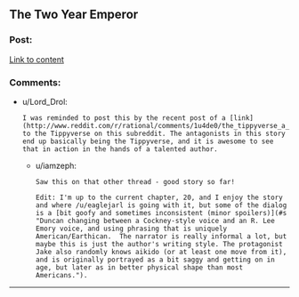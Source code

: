 ## The Two Year Emperor

### Post:

[Link to content](https://www.fanfiction.net/s/9669819/1/The-Two-Year-Emperor)

### Comments:

- u/Lord_Drol:
  ```
  I was reminded to post this by the recent post of a [link](http://www.reddit.com/r/rational/comments/1u4de0/the_tippyverse_a_dd_35_campaign_setting_where_the/) to the Tippyverse on this subreddit. The antagonists in this story end up basically being the Tippyverse, and it is awesome to see that in action in the hands of a talented author.
  ```

  - u/iamzeph:
    ```
    Saw this on that other thread - good story so far!

    Edit: I'm up to the current chapter, 20, and I enjoy the story and where /u/eaglejarl is going with it, but some of the dialog is a [bit goofy and sometimes inconsistent (minor spoilers)](#s "Duncan changing between a Cockney-style voice and an R. Lee Emory voice, and using phrasing that is uniquely American/Earthican.  The narrator is really informal a lot, but maybe this is just the author's writing style. The protagonist Jake also randomly knows aikido (or at least one move from it), and is originally portrayed as a bit saggy and getting on in age, but later as in better physical shape than most Americans.").
    ```

---

